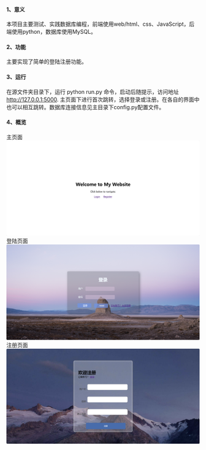 #### 1、意义
本项目主要测试、实践数据库编程，前端使用web/html、css、JavaScript，后端使用python，数据库使用MySQL。
#### 2、功能
主要实现了简单的登陆注册功能。
#### 3、运行
在源文件夹目录下，运行 python run.py 命令，启动后随提示，访问地址 http://127.0.0.1:5000.
主页面下进行首次跳转，选择登录或注册。在各自的界面中也可以相互跳转。数据库连接信息见主目录下config.py配置文件。
#### 4、概览
主页面
![主页面展示](examples/picture_index.png "主页面")
登陆页面
![登录页面展示](examples/picture_login.png "登录页面")
注册页面
![注册页面展示](examples/picture_register.png "注册页面")